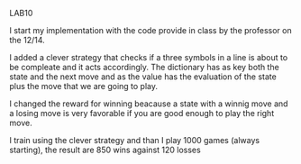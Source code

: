 LAB10

I start my implementation with the code provide in class by the professor on the 12/14.

I added a clever strategy that checks if a three symbols in a line is about to be compleate and it acts accordingly. The dictionary has as key both the state and the next move and as the value has the evaluation of the state plus the move that we are going to play.

I changed the reward for winning beacause a state with a winnig move and a losing move is very favorable if you are good enough to play the right move.

I train using the clever strategy and than I play 1000 games (always starting), the result are 850 wins against 120 losses 
